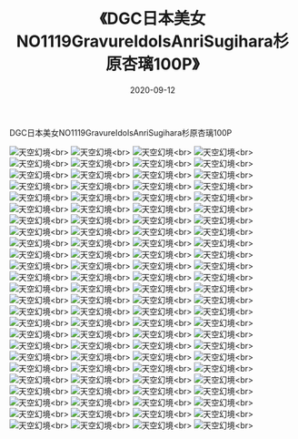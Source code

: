 ﻿---
layout: post
title: 《DGC日本美女NO1119GravureIdolsAnriSugihara杉原杏璃100P》
date: 2020-09-12
img: http://photo.orgx.cf/性感/2020/DGC日本美女NO1119GravureIdolsAnriSugihara杉原杏璃100P/000.jpg
tags: [美女,性感,泳衣]
---

DGC日本美女NO1119GravureIdolsAnriSugihara杉原杏璃100P



![天空幻境](http://photo.orgx.cf/性感/2020/DGC日本美女NO1119GravureIdolsAnriSugihara杉原杏璃100P/001.jpg''天空幻境'')<br>
![天空幻境](http://photo.orgx.cf/性感/2020/DGC日本美女NO1119GravureIdolsAnriSugihara杉原杏璃100P/002.jpg''天空幻境'')<br>
![天空幻境](http://photo.orgx.cf/性感/2020/DGC日本美女NO1119GravureIdolsAnriSugihara杉原杏璃100P/003.jpg''天空幻境'')<br>
![天空幻境](http://photo.orgx.cf/性感/2020/DGC日本美女NO1119GravureIdolsAnriSugihara杉原杏璃100P/004.jpg''天空幻境'')<br>
![天空幻境](http://photo.orgx.cf/性感/2020/DGC日本美女NO1119GravureIdolsAnriSugihara杉原杏璃100P/005.jpg''天空幻境'')<br>
![天空幻境](http://photo.orgx.cf/性感/2020/DGC日本美女NO1119GravureIdolsAnriSugihara杉原杏璃100P/006.jpg''天空幻境'')<br>
![天空幻境](http://photo.orgx.cf/性感/2020/DGC日本美女NO1119GravureIdolsAnriSugihara杉原杏璃100P/007.jpg''天空幻境'')<br>
![天空幻境](http://photo.orgx.cf/性感/2020/DGC日本美女NO1119GravureIdolsAnriSugihara杉原杏璃100P/008.jpg''天空幻境'')<br>
![天空幻境](http://photo.orgx.cf/性感/2020/DGC日本美女NO1119GravureIdolsAnriSugihara杉原杏璃100P/009.jpg''天空幻境'')<br>
![天空幻境](http://photo.orgx.cf/性感/2020/DGC日本美女NO1119GravureIdolsAnriSugihara杉原杏璃100P/010.jpg''天空幻境'')<br>
![天空幻境](http://photo.orgx.cf/性感/2020/DGC日本美女NO1119GravureIdolsAnriSugihara杉原杏璃100P/011.jpg''天空幻境'')<br>
![天空幻境](http://photo.orgx.cf/性感/2020/DGC日本美女NO1119GravureIdolsAnriSugihara杉原杏璃100P/012.jpg''天空幻境'')<br>
![天空幻境](http://photo.orgx.cf/性感/2020/DGC日本美女NO1119GravureIdolsAnriSugihara杉原杏璃100P/013.jpg''天空幻境'')<br>
![天空幻境](http://photo.orgx.cf/性感/2020/DGC日本美女NO1119GravureIdolsAnriSugihara杉原杏璃100P/014.jpg''天空幻境'')<br>
![天空幻境](http://photo.orgx.cf/性感/2020/DGC日本美女NO1119GravureIdolsAnriSugihara杉原杏璃100P/015.jpg''天空幻境'')<br>
![天空幻境](http://photo.orgx.cf/性感/2020/DGC日本美女NO1119GravureIdolsAnriSugihara杉原杏璃100P/016.jpg''天空幻境'')<br>
![天空幻境](http://photo.orgx.cf/性感/2020/DGC日本美女NO1119GravureIdolsAnriSugihara杉原杏璃100P/017.jpg''天空幻境'')<br>
![天空幻境](http://photo.orgx.cf/性感/2020/DGC日本美女NO1119GravureIdolsAnriSugihara杉原杏璃100P/018.jpg''天空幻境'')<br>
![天空幻境](http://photo.orgx.cf/性感/2020/DGC日本美女NO1119GravureIdolsAnriSugihara杉原杏璃100P/019.jpg''天空幻境'')<br>
![天空幻境](http://photo.orgx.cf/性感/2020/DGC日本美女NO1119GravureIdolsAnriSugihara杉原杏璃100P/020.jpg''天空幻境'')<br>
![天空幻境](http://photo.orgx.cf/性感/2020/DGC日本美女NO1119GravureIdolsAnriSugihara杉原杏璃100P/021.jpg''天空幻境'')<br>
![天空幻境](http://photo.orgx.cf/性感/2020/DGC日本美女NO1119GravureIdolsAnriSugihara杉原杏璃100P/022.jpg''天空幻境'')<br>
![天空幻境](http://photo.orgx.cf/性感/2020/DGC日本美女NO1119GravureIdolsAnriSugihara杉原杏璃100P/023.jpg''天空幻境'')<br>
![天空幻境](http://photo.orgx.cf/性感/2020/DGC日本美女NO1119GravureIdolsAnriSugihara杉原杏璃100P/024.jpg''天空幻境'')<br>
![天空幻境](http://photo.orgx.cf/性感/2020/DGC日本美女NO1119GravureIdolsAnriSugihara杉原杏璃100P/025.jpg''天空幻境'')<br>
![天空幻境](http://photo.orgx.cf/性感/2020/DGC日本美女NO1119GravureIdolsAnriSugihara杉原杏璃100P/026.jpg''天空幻境'')<br>
![天空幻境](http://photo.orgx.cf/性感/2020/DGC日本美女NO1119GravureIdolsAnriSugihara杉原杏璃100P/027.jpg''天空幻境'')<br>
![天空幻境](http://photo.orgx.cf/性感/2020/DGC日本美女NO1119GravureIdolsAnriSugihara杉原杏璃100P/028.jpg''天空幻境'')<br>
![天空幻境](http://photo.orgx.cf/性感/2020/DGC日本美女NO1119GravureIdolsAnriSugihara杉原杏璃100P/029.jpg''天空幻境'')<br>
![天空幻境](http://photo.orgx.cf/性感/2020/DGC日本美女NO1119GravureIdolsAnriSugihara杉原杏璃100P/030.jpg''天空幻境'')<br>
![天空幻境](http://photo.orgx.cf/性感/2020/DGC日本美女NO1119GravureIdolsAnriSugihara杉原杏璃100P/031.jpg''天空幻境'')<br>
![天空幻境](http://photo.orgx.cf/性感/2020/DGC日本美女NO1119GravureIdolsAnriSugihara杉原杏璃100P/032.jpg''天空幻境'')<br>
![天空幻境](http://photo.orgx.cf/性感/2020/DGC日本美女NO1119GravureIdolsAnriSugihara杉原杏璃100P/033.jpg''天空幻境'')<br>
![天空幻境](http://photo.orgx.cf/性感/2020/DGC日本美女NO1119GravureIdolsAnriSugihara杉原杏璃100P/034.jpg''天空幻境'')<br>
![天空幻境](http://photo.orgx.cf/性感/2020/DGC日本美女NO1119GravureIdolsAnriSugihara杉原杏璃100P/035.jpg''天空幻境'')<br>
![天空幻境](http://photo.orgx.cf/性感/2020/DGC日本美女NO1119GravureIdolsAnriSugihara杉原杏璃100P/036.jpg''天空幻境'')<br>
![天空幻境](http://photo.orgx.cf/性感/2020/DGC日本美女NO1119GravureIdolsAnriSugihara杉原杏璃100P/037.jpg''天空幻境'')<br>
![天空幻境](http://photo.orgx.cf/性感/2020/DGC日本美女NO1119GravureIdolsAnriSugihara杉原杏璃100P/038.jpg''天空幻境'')<br>
![天空幻境](http://photo.orgx.cf/性感/2020/DGC日本美女NO1119GravureIdolsAnriSugihara杉原杏璃100P/039.jpg''天空幻境'')<br>
![天空幻境](http://photo.orgx.cf/性感/2020/DGC日本美女NO1119GravureIdolsAnriSugihara杉原杏璃100P/040.jpg''天空幻境'')<br>
![天空幻境](http://photo.orgx.cf/性感/2020/DGC日本美女NO1119GravureIdolsAnriSugihara杉原杏璃100P/041.jpg''天空幻境'')<br>
![天空幻境](http://photo.orgx.cf/性感/2020/DGC日本美女NO1119GravureIdolsAnriSugihara杉原杏璃100P/042.jpg''天空幻境'')<br>
![天空幻境](http://photo.orgx.cf/性感/2020/DGC日本美女NO1119GravureIdolsAnriSugihara杉原杏璃100P/043.jpg''天空幻境'')<br>
![天空幻境](http://photo.orgx.cf/性感/2020/DGC日本美女NO1119GravureIdolsAnriSugihara杉原杏璃100P/044.jpg''天空幻境'')<br>
![天空幻境](http://photo.orgx.cf/性感/2020/DGC日本美女NO1119GravureIdolsAnriSugihara杉原杏璃100P/045.jpg''天空幻境'')<br>
![天空幻境](http://photo.orgx.cf/性感/2020/DGC日本美女NO1119GravureIdolsAnriSugihara杉原杏璃100P/046.jpg''天空幻境'')<br>
![天空幻境](http://photo.orgx.cf/性感/2020/DGC日本美女NO1119GravureIdolsAnriSugihara杉原杏璃100P/047.jpg''天空幻境'')<br>
![天空幻境](http://photo.orgx.cf/性感/2020/DGC日本美女NO1119GravureIdolsAnriSugihara杉原杏璃100P/048.jpg''天空幻境'')<br>
![天空幻境](http://photo.orgx.cf/性感/2020/DGC日本美女NO1119GravureIdolsAnriSugihara杉原杏璃100P/049.jpg''天空幻境'')<br>
![天空幻境](http://photo.orgx.cf/性感/2020/DGC日本美女NO1119GravureIdolsAnriSugihara杉原杏璃100P/050.jpg''天空幻境'')<br>
![天空幻境](http://photo.orgx.cf/性感/2020/DGC日本美女NO1119GravureIdolsAnriSugihara杉原杏璃100P/051.jpg''天空幻境'')<br>
![天空幻境](http://photo.orgx.cf/性感/2020/DGC日本美女NO1119GravureIdolsAnriSugihara杉原杏璃100P/052.jpg''天空幻境'')<br>
![天空幻境](http://photo.orgx.cf/性感/2020/DGC日本美女NO1119GravureIdolsAnriSugihara杉原杏璃100P/053.jpg''天空幻境'')<br>
![天空幻境](http://photo.orgx.cf/性感/2020/DGC日本美女NO1119GravureIdolsAnriSugihara杉原杏璃100P/054.jpg''天空幻境'')<br>
![天空幻境](http://photo.orgx.cf/性感/2020/DGC日本美女NO1119GravureIdolsAnriSugihara杉原杏璃100P/055.jpg''天空幻境'')<br>
![天空幻境](http://photo.orgx.cf/性感/2020/DGC日本美女NO1119GravureIdolsAnriSugihara杉原杏璃100P/056.jpg''天空幻境'')<br>
![天空幻境](http://photo.orgx.cf/性感/2020/DGC日本美女NO1119GravureIdolsAnriSugihara杉原杏璃100P/057.jpg''天空幻境'')<br>
![天空幻境](http://photo.orgx.cf/性感/2020/DGC日本美女NO1119GravureIdolsAnriSugihara杉原杏璃100P/058.jpg''天空幻境'')<br>
![天空幻境](http://photo.orgx.cf/性感/2020/DGC日本美女NO1119GravureIdolsAnriSugihara杉原杏璃100P/059.jpg''天空幻境'')<br>
![天空幻境](http://photo.orgx.cf/性感/2020/DGC日本美女NO1119GravureIdolsAnriSugihara杉原杏璃100P/060.jpg''天空幻境'')<br>
![天空幻境](http://photo.orgx.cf/性感/2020/DGC日本美女NO1119GravureIdolsAnriSugihara杉原杏璃100P/061.jpg''天空幻境'')<br>
![天空幻境](http://photo.orgx.cf/性感/2020/DGC日本美女NO1119GravureIdolsAnriSugihara杉原杏璃100P/062.jpg''天空幻境'')<br>
![天空幻境](http://photo.orgx.cf/性感/2020/DGC日本美女NO1119GravureIdolsAnriSugihara杉原杏璃100P/063.jpg''天空幻境'')<br>
![天空幻境](http://photo.orgx.cf/性感/2020/DGC日本美女NO1119GravureIdolsAnriSugihara杉原杏璃100P/064.jpg''天空幻境'')<br>
![天空幻境](http://photo.orgx.cf/性感/2020/DGC日本美女NO1119GravureIdolsAnriSugihara杉原杏璃100P/065.jpg''天空幻境'')<br>
![天空幻境](http://photo.orgx.cf/性感/2020/DGC日本美女NO1119GravureIdolsAnriSugihara杉原杏璃100P/066.jpg''天空幻境'')<br>
![天空幻境](http://photo.orgx.cf/性感/2020/DGC日本美女NO1119GravureIdolsAnriSugihara杉原杏璃100P/067.jpg''天空幻境'')<br>
![天空幻境](http://photo.orgx.cf/性感/2020/DGC日本美女NO1119GravureIdolsAnriSugihara杉原杏璃100P/068.jpg''天空幻境'')<br>
![天空幻境](http://photo.orgx.cf/性感/2020/DGC日本美女NO1119GravureIdolsAnriSugihara杉原杏璃100P/069.jpg''天空幻境'')<br>
![天空幻境](http://photo.orgx.cf/性感/2020/DGC日本美女NO1119GravureIdolsAnriSugihara杉原杏璃100P/070.jpg''天空幻境'')<br>
![天空幻境](http://photo.orgx.cf/性感/2020/DGC日本美女NO1119GravureIdolsAnriSugihara杉原杏璃100P/071.jpg''天空幻境'')<br>
![天空幻境](http://photo.orgx.cf/性感/2020/DGC日本美女NO1119GravureIdolsAnriSugihara杉原杏璃100P/072.jpg''天空幻境'')<br>
![天空幻境](http://photo.orgx.cf/性感/2020/DGC日本美女NO1119GravureIdolsAnriSugihara杉原杏璃100P/073.jpg''天空幻境'')<br>
![天空幻境](http://photo.orgx.cf/性感/2020/DGC日本美女NO1119GravureIdolsAnriSugihara杉原杏璃100P/074.jpg''天空幻境'')<br>
![天空幻境](http://photo.orgx.cf/性感/2020/DGC日本美女NO1119GravureIdolsAnriSugihara杉原杏璃100P/075.jpg''天空幻境'')<br>
![天空幻境](http://photo.orgx.cf/性感/2020/DGC日本美女NO1119GravureIdolsAnriSugihara杉原杏璃100P/076.jpg''天空幻境'')<br>
![天空幻境](http://photo.orgx.cf/性感/2020/DGC日本美女NO1119GravureIdolsAnriSugihara杉原杏璃100P/077.jpg''天空幻境'')<br>
![天空幻境](http://photo.orgx.cf/性感/2020/DGC日本美女NO1119GravureIdolsAnriSugihara杉原杏璃100P/078.jpg''天空幻境'')<br>
![天空幻境](http://photo.orgx.cf/性感/2020/DGC日本美女NO1119GravureIdolsAnriSugihara杉原杏璃100P/079.jpg''天空幻境'')<br>
![天空幻境](http://photo.orgx.cf/性感/2020/DGC日本美女NO1119GravureIdolsAnriSugihara杉原杏璃100P/080.jpg''天空幻境'')<br>
![天空幻境](http://photo.orgx.cf/性感/2020/DGC日本美女NO1119GravureIdolsAnriSugihara杉原杏璃100P/081.jpg''天空幻境'')<br>
![天空幻境](http://photo.orgx.cf/性感/2020/DGC日本美女NO1119GravureIdolsAnriSugihara杉原杏璃100P/082.jpg''天空幻境'')<br>
![天空幻境](http://photo.orgx.cf/性感/2020/DGC日本美女NO1119GravureIdolsAnriSugihara杉原杏璃100P/083.jpg''天空幻境'')<br>
![天空幻境](http://photo.orgx.cf/性感/2020/DGC日本美女NO1119GravureIdolsAnriSugihara杉原杏璃100P/084.jpg''天空幻境'')<br>
![天空幻境](http://photo.orgx.cf/性感/2020/DGC日本美女NO1119GravureIdolsAnriSugihara杉原杏璃100P/085.jpg''天空幻境'')<br>
![天空幻境](http://photo.orgx.cf/性感/2020/DGC日本美女NO1119GravureIdolsAnriSugihara杉原杏璃100P/086.jpg''天空幻境'')<br>
![天空幻境](http://photo.orgx.cf/性感/2020/DGC日本美女NO1119GravureIdolsAnriSugihara杉原杏璃100P/087.jpg''天空幻境'')<br>
![天空幻境](http://photo.orgx.cf/性感/2020/DGC日本美女NO1119GravureIdolsAnriSugihara杉原杏璃100P/088.jpg''天空幻境'')<br>
![天空幻境](http://photo.orgx.cf/性感/2020/DGC日本美女NO1119GravureIdolsAnriSugihara杉原杏璃100P/089.jpg''天空幻境'')<br>
![天空幻境](http://photo.orgx.cf/性感/2020/DGC日本美女NO1119GravureIdolsAnriSugihara杉原杏璃100P/090.jpg''天空幻境'')<br>
![天空幻境](http://photo.orgx.cf/性感/2020/DGC日本美女NO1119GravureIdolsAnriSugihara杉原杏璃100P/091.jpg''天空幻境'')<br>
![天空幻境](http://photo.orgx.cf/性感/2020/DGC日本美女NO1119GravureIdolsAnriSugihara杉原杏璃100P/092.jpg''天空幻境'')<br>
![天空幻境](http://photo.orgx.cf/性感/2020/DGC日本美女NO1119GravureIdolsAnriSugihara杉原杏璃100P/093.jpg''天空幻境'')<br>
![天空幻境](http://photo.orgx.cf/性感/2020/DGC日本美女NO1119GravureIdolsAnriSugihara杉原杏璃100P/094.jpg''天空幻境'')<br>
![天空幻境](http://photo.orgx.cf/性感/2020/DGC日本美女NO1119GravureIdolsAnriSugihara杉原杏璃100P/095.jpg''天空幻境'')<br>
![天空幻境](http://photo.orgx.cf/性感/2020/DGC日本美女NO1119GravureIdolsAnriSugihara杉原杏璃100P/096.jpg''天空幻境'')<br>
![天空幻境](http://photo.orgx.cf/性感/2020/DGC日本美女NO1119GravureIdolsAnriSugihara杉原杏璃100P/097.jpg''天空幻境'')<br>
![天空幻境](http://photo.orgx.cf/性感/2020/DGC日本美女NO1119GravureIdolsAnriSugihara杉原杏璃100P/098.jpg''天空幻境'')<br>
![天空幻境](http://photo.orgx.cf/性感/2020/DGC日本美女NO1119GravureIdolsAnriSugihara杉原杏璃100P/099.jpg''天空幻境'')<br>
![天空幻境](http://photo.orgx.cf/性感/2020/DGC日本美女NO1119GravureIdolsAnriSugihara杉原杏璃100P/100.jpg''天空幻境'')<br>